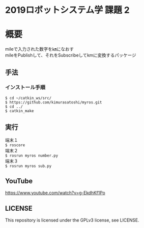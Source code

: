 # 2019ロボットシステム学 課題 2 
# 概要  
mileで入力された数字を㎞になおす  
mileをPublishして、それをSubscribeしてkmに変換するパッケージ  
## 手法  
### インストール手順
```
$ cd ~/catkin_ws/src/
$ https://github.com/kimurasatoshi/myros.git
$ cd ../
$ catkin_make
```    
## 実行  
端末１  
`$ roscore`  
端末２  
`$ rosrun myros number.py`  
端末３  
`$ rosrun myros sub.py`
## YouTube
https://www.youtube.com/watch?v=g-EkdhKf1Po


## LICENSE  
This repository is licensed under the GPLv3 license, see LICENSE.
